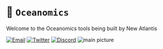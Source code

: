# 🌊 `Oceanomics`

Welcome to the Oceanomics tools being built by New Atlantis

[![Email](https://img.shields.io/badge/Email-ops@newatlantis.io-%23a6bddb)](ops@newatlantis.io)
[![Twitter](https://img.shields.io/badge/Twitter-%40NewAtlantisDAO-lightblue)](https://twitter.com/newatlantisdao)
[![Discord](https://badgen.net/badge/icon/discord?icon=discord&label)](https://https://discord.com/newatlantis)
![main picture](https://github.com/new-atlantis-dao/presentations/blob/main/Watermarked_Orcas_for_github_paulNicklen.png)
